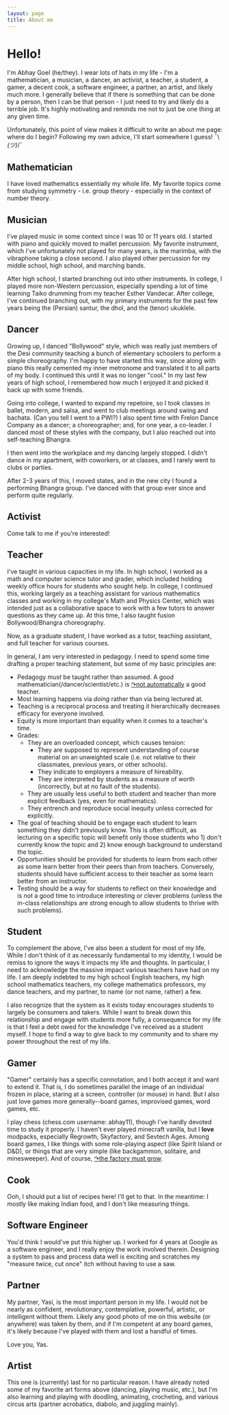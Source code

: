 ```yaml
---
layout: page
title: About me
---
```


# Hello!

I'm Abhay Goel (he/they). I wear lots of hats in my life - I'm a mathematician, a musician, a dancer, an activist, a teacher, a student, a gamer, a decent cook, a software engineer, a partner, an artist, and likely much more. I generally believe that if there is something that can be done by a person, then I can be that person - I just need to try and likely do a terrible job. It's highly motivating and reminds me not to just be one thing at any given time.

Unfortunately, this point of view makes it difficult to write an about me page: where do I begin? Following my own advice, I'll start somewhere I guess! &#xAF;\\_(&#x30C4;)_/&#xAF;

## Mathematician

I have loved mathematics essentially my whole life. My favorite topics come from studying symmetry - i.e. group theory - especially in the context of number theory.

## Musician

I've played music in some context since I was 10 or 11 years old. I started with piano and quickly moved to mallet percussion. My favorite instrument, which I've unfortunately not played for many years, is the marimba, with the vibraphone taking a close second. I also played other percussion for my middle school, high school, and marching bands.

After high school, I started branching out into other instruments. In college, I played more non-Western percussion, especially spending a lot of time learning Taiko drumming from my teacher Esther Vandecar. After college, I've continued branching out, with my primary instruments for the past few years being the (Persian) santur, the dhol, and the (tenor) ukuklele.

## Dancer

Growing up, I danced "Bollywood" style, which was really just members of the Desi community teaching a bunch of elementary schoolers to perform a simple choreography. I'm happy to have started this way, since along with piano this really cemented my inner metronome and translated it to all parts of my body. I continued this until it was no longer "cool." In my last few years of high school, I remembered how much I enjoyed it and picked it back up with some friends.

Going into college, I wanted to expand my repetoire, so I took classes in ballet, modern, and salsa, and went to club meetings around swing and bachata. (Can you tell I went to a PWI?) I also spent time with Frelon Dance Company as a dancer; a choreographer; and, for one year, a co-leader. I danced most of these styles with the company, but I also reached out into self-teaching Bhangra.

I then went into the workplace and my dancing largely stopped. I didn't dance in my apartment, with coworkers, or at classes, and I rarely went to clubs or parties.

After 2-3 years of this, I moved states, and in the new city I found a performing Bhangra group. I've danced with that group ever since and perform quite regularly.

## Activist

Come talk to me if you're interested!

## Teacher

I've taught in various capacities in my life. In high school, I worked as a math and computer science tutor and grader, which included holding weekly office hours for students who sought help. In college, I continued this, working largely as a teaching assistant for various mathematics classes and working in my college's Math and Physics Center, which was intended just as a collaborative space to work with a few tutors to answer questions as they came up. At this time, I also taught fusion Bollywood/Bhangra choreography.

Now, as a graduate student, I have worked as a tutor, teaching assistant, and full teacher for various courses.

In general, I am very interested in pedagogy. I need to spend some time drafting a proper teaching statement, but some of my basic principles are:

* Pedagogy _must_ be taught rather than assumed. A good mathematician(/dancer/scientist/etc.) is [&#x21B7;not automatically](http://smbc-comics.com/comic/2010-01-29) a good teacher.
* Most learning happens via _doing_ rather than via being lectured at.
* Teaching is a reciprocal process and treating it hierarchically decreases efficacy for everyone involved.
* Equity is more important than equality when it comes to a teacher's time.
* Grades:
  * They are an overloaded concept, which causes tension:
    - They are supposed to represent understanding of course material on an unweighted scale (i.e. not relative to their classmates, previous years, or other schools).
    - They indicate to employers a measure of hireability.
    - They are interpreted by students as a measure of worth (incorrectly, but at no fault of the students).
  * They are usually less useful to both student and teacher than more explicit feedback (yes, even for mathematics).
  * They entrench and reproduce social inequity unless corrected for explicitly.
* The goal of teaching should be to engage each student to learn something they didn't previously know. This is often difficult, as lecturing on a specific topic will benefit only those students who 1) don't currently know the topic and 2) know enough background to understand the topic.
* Opportunities should be provided for students to learn from each other as some learn better from their peers than from teachers. Conversely, students should have sufficient access to their teacher as some learn better from an instructor.
* Testing should be a way for students to reflect on their knowledge and is not a good time to introduce interesting or clever problems (unless the in-class relationships are strong enough to allow students to thrive with such problems).

## Student

To complement the above, I've also been a student for most of my life. While I don't think of it as necessarily fundamental to my identity, I would be remiss to ignore the ways it impacts my life and thoughts. In particular, I need to acknowledge the massive impact various teachers have had on my life. I am deeply indebted to my high school English teachers, my high school mathematics teachers, my college mathematics professors, my dance teachers, and my partner, to name (or not name, rather) a few.

I also recognize that the system as it exists today encourages students to largely be consumers and takers. While I want to break down this relationship and engage with students more fully, a consequence for my life is that I feel a debt owed for the knowledge I've received as a student myself. I hope to find a way to give back to my community and to share my power throughout the rest of my life.

## Gamer

"Gamer" certainly has a specific connotation, and I both accept it and want to extend it. That is, I do sometimes parallel the image of an individual frozen in place, staring at a screen, controller (or mouse) in hand. But I also just love games more generally--board games, improvised games, word games, etc.

I play chess (chess.com username: abhay11), though I've hardly devoted time to study it properly. I haven't ever played minecraft vanilla, but I **love** modpacks, especially Regrowth, Skyfactory, and Sevtech Ages. Among board games, I like things with some role-playing aspect (like Spirit Island or D&D), or things that are very simple (like backgammon, solitaire, and minesweeper). And of course, [&#x21B7;the factory must grow](https://www.factorio.com/).

## Cook

Ooh, I should put a list of recipes here! I'll get to that. In the meantime: I mostly like making Indian food, and I don't like measuring things.

## Software Engineer

You'd think I would've put this higher up. I worked for 4 years at Google as a software engineer, and I really enjoy the work involved therein. Designing a system to pass and process data well is exciting and scratches my "measure twice, cut once" itch without having to use a saw.

## Partner

My partner, Yasi, is the most important person in my life. I would not be nearly as confident, revolutionary, contemplative, powerful, artistic, or intelligent without them. Likely any good photo of me on this website (or anywhere) was taken by them, and if I'm competent at any board games, it's likely because I've played with them and lost a handful of times.

Love you, Yas.

## Artist

This one is (currently) last for no particular reason. I have already noted some of my favorite art forms above (dancing, playing music, etc.), but I'm also learning and playing with doodling, animating, crocheting, and various circus arts (partner acrobatics, diabolo, and juggling mainly).

